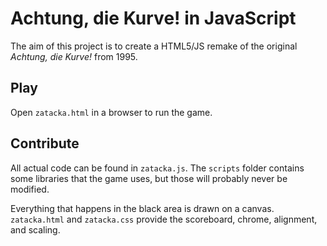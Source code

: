 # Achtung, die Kurve! in JavaScript

The aim of this project is to create a HTML5/JS remake of the original *Achtung, die Kurve!* from 1995.


## Play

Open `zatacka.html` in a browser to run the game.


## Contribute

All actual code can be found in `zatacka.js`. The `scripts` folder contains some libraries that the game uses, but those will probably never be modified.

Everything that happens in the black area is drawn on a canvas. `zatacka.html` and `zatacka.css` provide the scoreboard, chrome, alignment, and scaling.
